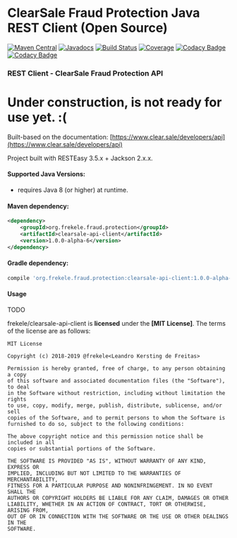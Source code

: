 # ClearSale Fraud Protection Java REST Client (Open Source)

[![Maven Central](https://maven-badges.herokuapp.com/maven-central/org.frekele.fraud.protection/clearsale-api-client/badge.svg)](https://maven-badges.herokuapp.com/maven-central/org.frekele.fraud.protection/clearsale-api-client)
[![Javadocs](http://www.javadoc.io/badge/org.frekele.fraud.protection/clearsale-api-client.svg?color=blue)](http://www.javadoc.io/doc/org.frekele.fraud.protection/clearsale-api-client)
[![Build Status](https://travis-ci.org/frekele/clearsale-api-client.svg?branch=master)](https://travis-ci.org/frekele/clearsale-api-client)
[![Coverage](https://codecov.io/gh/frekele/clearsale-api-client/branch/master/graph/badge.svg)](https://codecov.io/gh/frekele/clearsale-api-client)
[![Codacy Badge](https://api.codacy.com/project/badge/Grade/2551b9b53651465eb59a06980de6cb96)](https://www.codacy.com/app/frekele/clearsale-api-client?utm_source=github.com&amp;utm_medium=referral&amp;utm_content=frekele/clearsale-api-client&amp;utm_campaign=Badge_Grade)
[![Codacy Badge](https://api.codacy.com/project/badge/Coverage/2551b9b53651465eb59a06980de6cb96)](https://www.codacy.com/app/frekele/clearsale-api-client?utm_source=github.com&utm_medium=referral&utm_content=frekele/clearsale-api-client&utm_campaign=Badge_Coverage)

### REST Client - ClearSale Fraud Protection API



# Under construction, is not ready for use yet. :(



Built-based on the documentation: [https://www.clear.sale/developers/api](https://www.clear.sale/developers/api)

Project built with RESTEasy 3.5.x + Jackson 2.x.x.


#### Supported Java Versions:
- requires Java 8 (or higher) at runtime.


#### Maven dependency:
```xml
<dependency>
    <groupId>org.frekele.fraud.protection</groupId>
    <artifactId>clearsale-api-client</artifactId>
    <version>1.0.0-alpha-6</version>
</dependency>
```

#### Gradle dependency:
```gradle
compile 'org.frekele.fraud.protection:clearsale-api-client:1.0.0-alpha-6'
```

#### Usage

TODO



frekele/clearsale-api-client is **licensed** under the **[MIT License]**. The terms of the license are as follows:

    MIT License

    Copyright (c) 2018-2019 @frekele<Leandro Kersting de Freitas>

    Permission is hereby granted, free of charge, to any person obtaining a copy
    of this software and associated documentation files (the "Software"), to deal
    in the Software without restriction, including without limitation the rights
    to use, copy, modify, merge, publish, distribute, sublicense, and/or sell
    copies of the Software, and to permit persons to whom the Software is
    furnished to do so, subject to the following conditions:

    The above copyright notice and this permission notice shall be included in all
    copies or substantial portions of the Software.

    THE SOFTWARE IS PROVIDED "AS IS", WITHOUT WARRANTY OF ANY KIND, EXPRESS OR
    IMPLIED, INCLUDING BUT NOT LIMITED TO THE WARRANTIES OF MERCHANTABILITY,
    FITNESS FOR A PARTICULAR PURPOSE AND NONINFRINGEMENT. IN NO EVENT SHALL THE
    AUTHORS OR COPYRIGHT HOLDERS BE LIABLE FOR ANY CLAIM, DAMAGES OR OTHER
    LIABILITY, WHETHER IN AN ACTION OF CONTRACT, TORT OR OTHERWISE, ARISING FROM,
    OUT OF OR IN CONNECTION WITH THE SOFTWARE OR THE USE OR OTHER DEALINGS IN THE
    SOFTWARE.
